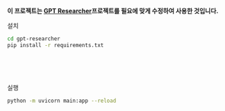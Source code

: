 **이 프로젝트는 [GPT Researcher](https://github.com/assafelovic/gpt-researcher)프로젝트를 필요에 맞게 수정하여 사용한 것입니다.**


설치
```bash
cd gpt-researcher
pip install -r requirements.txt
```

<br/><br/><br/>

실행
```bash
python -m uvicorn main:app --reload
```

